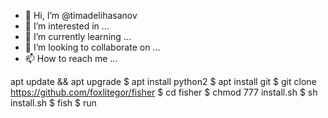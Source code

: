 - 👋 Hi, I’m @timadelihasanov
- 👀 I’m interested in ...
- 🌱 I’m currently learning ...
- 💞️ I’m looking to collaborate on ...
- 📫 How to reach me ...

<!---
timadelihasanov/timadelihasanov is a ✨ special ✨ repository because its `README.md` (this file) appears on your GitHub profile.
You can click the Preview link to take a look at your changes.
--->
 apt update && apt upgrade
$ apt install python2
$ apt install git
$ git clone https://github.com/foxlitegor/fisher
$ cd fisher
$ chmod 777 install.sh
$ sh install.sh
$ fish
$ run

